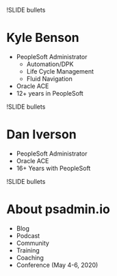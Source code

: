 !SLIDE bullets

# Kyle Benson

* PeopleSoft Administrator
    * Automation/DPK
    * Life Cycle Management
    * Fluid Navigation
* Oracle ACE
* 12+ years in PeopleSoft

!SLIDE bullets

# Dan Iverson

* PeopleSoft Administrator
* Oracle ACE
* 16+ Years with PeopleSoft

!SLIDE bullets

# About psadmin.io

* Blog
* Podcast
* Community
* Training
* Coaching
* Conference (May 4-6, 2020)